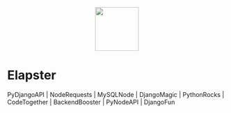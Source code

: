 <div id="header" align="center">
  <img src="https://media.giphy.com/media/78XCFBGOlS6keY1Bil/giphy.gif" width="100"/>
</div>

# Elapster
PyDjangoAPI | NodeRequests | MySQLNode | DjangoMagic | PythonRocks | CodeTogether | BackendBooster | PyNodeAPI | DjangoFun
